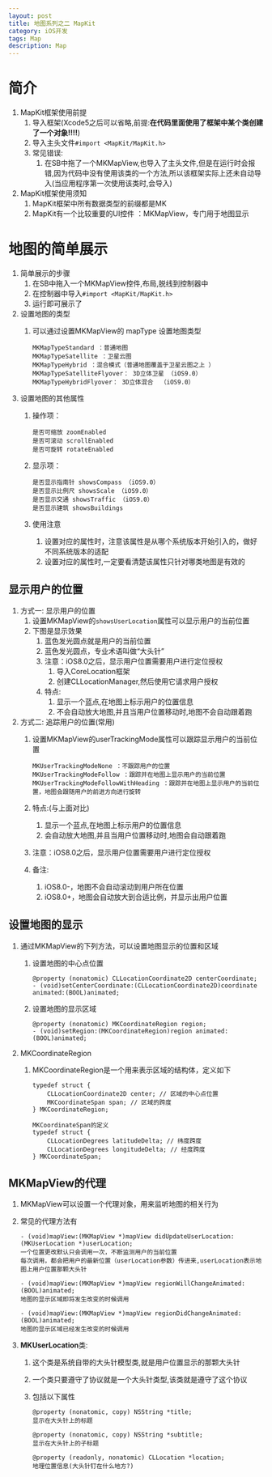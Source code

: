 ```yaml
---
layout: post
title: 地图系列之二 MapKit
category: iOS开发
tags: Map
description: Map
---
```


# 简介
1. MapKit框架使用前提
    1. 导入框架(Xcode5之后可以省略,前提:**在代码里面使用了框架中某个类创建了一个对象!!!!**)
    2. 导入主头文件`#import <MapKit/MapKit.h>`
    3. 常见错误: 
        1. 在SB中拖了一个MKMapView,也导入了主头文件,但是在运行时会报错,因为代码中没有使用该类的一个方法,所以该框架实际上还未自动导入(当应用程序第一次使用该类时,会导入)
2. MapKit框架使用须知
    1. MapKit框架中所有数据类型的前缀都是MK
    2. MapKit有一个比较重要的UI控件 ：MKMapView，专门用于地图显示
    
# 地图的简单展示
1. 简单展示的步骤
    1. 在SB中拖入一个MKMapView控件,布局,脱线到控制器中
    2. 在控制器中导入`#import <MapKit/MapKit.h>`
    3. 运行即可展示了
2. 设置地图的类型
    1. 可以通过设置MKMapView的 mapType 设置地图类型
        
        ```
        MKMapTypeStandard ：普通地图
        MKMapTypeSatellite ：卫星云图 
        MKMapTypeHybrid ：混合模式（普通地图覆盖于卫星云图之上 ）
        MKMapTypeSatelliteFlyover： 3D立体卫星 （iOS9.0）
        MKMapTypeHybridFlyover： 3D立体混合	（iOS9.0）
        ```
3. 设置地图的其他属性
    1. 操作项：
    
        ```
        是否可缩放 zoomEnabled
        是否可滚动 scrollEnabled
        是否可旋转 rotateEnabled
        ```
    2. 显示项：
        
        ```
        是否显示指南针 showsCompass （iOS9.0）
        是否显示比例尺 showsScale （iOS9.0）
        是否显示交通 showsTraffic （iOS9.0）
        是否显示建筑 showsBuildings
        ```
    3. 使用注意
        1. 设置对应的属性时，注意该属性是从哪个系统版本开始引入的，做好不同系统版本的适配
        2. 设置对应的属性时,一定要看清楚该属性只针对哪类地图是有效的

## 显示用户的位置
1. 方式一: 显示用户的位置
    1. 设置MKMapView的`showsUserLocation`属性可以显示用户的当前位置
    2. 下图是显示效果
        1. 蓝色发光圆点就是用户的当前位置
        2. 蓝色发光圆点，专业术语叫做“大头针”
        3. 注意：iOS8.0之后，显示用户位置需要用户进行定位授权
            1. 导入CoreLocation框架
            2. 创建CLLocationManager,然后使用它请求用户授权
        4. 特点: 
            1. 显示一个蓝点,在地图上标示用户的位置信息
            2. 不会自动放大地图,并且当用户位置移动时,地图不会自动跟着跑
2. 方式二: 追踪用户的位置(常用)
    1. 设置MKMapView的userTrackingMode属性可以跟踪显示用户的当前位置
        
        ```
        MKUserTrackingModeNone ：不跟踪用户的位置
        MKUserTrackingModeFollow ：跟踪并在地图上显示用户的当前位置
        MKUserTrackingModeFollowWithHeading ：跟踪并在地图上显示用户的当前位置，地图会跟随用户的前进方向进行旋转
        ```
    2. 特点:(与上面对比)
        1. 显示一个蓝点,在地图上标示用户的位置信息
        2. 会自动放大地图,并且当用户位置移动时,地图会自动跟着跑

    2. 注意：iOS8.0之后，显示用户位置需要用户进行定位授权
    3. 备注: 
        1. iOS8.0-，地图不会自动滚动到用户所在位置
        2. iOS8.0+，地图会自动放大到合适比例，并显示出用户位置
        
## 设置地图的显示
1. 通过MKMapView的下列方法，可以设置地图显示的位置和区域
    1. 设置地图的中心点位置
        
        ```
        @property (nonatomic) CLLocationCoordinate2D centerCoordinate;
        - (void)setCenterCoordinate:(CLLocationCoordinate2D)coordinate animated:(BOOL)animated;
        ```
    2. 设置地图的显示区域
        
        ```
        @property (nonatomic) MKCoordinateRegion region;
        - (void)setRegion:(MKCoordinateRegion)region animated:(BOOL)animated;

        ```
2. MKCoordinateRegion
    1. MKCoordinateRegion是一个用来表示区域的结构体，定义如下
        
        ```
        typedef struct {
            CLLocationCoordinate2D center; // 区域的中心点位置
          	MKCoordinateSpan span; // 区域的跨度
        } MKCoordinateRegion;
        
        MKCoordinateSpan的定义
        typedef struct {
            CLLocationDegrees latitudeDelta; // 纬度跨度
            CLLocationDegrees longitudeDelta; // 经度跨度
        } MKCoordinateSpan;
        ```
        
## MKMapView的代理
1. MKMapView可以设置一个代理对象，用来监听地图的相关行为
2. 常见的代理方法有
    
    ```
    - (void)mapView:(MKMapView *)mapView didUpdateUserLocation:(MKUserLocation *)userLocation;
    一个位置更改默认只会调用一次，不断监测用户的当前位置
    每次调用，都会把用户的最新位置（userLocation参数）传进来,userLocation表示地图上用户位置那颗大头针
    
    - (void)mapView:(MKMapView *)mapView regionWillChangeAnimated:(BOOL)animated;
    地图的显示区域即将发生改变的时候调用
    
    - (void)mapView:(MKMapView *)mapView regionDidChangeAnimated:(BOOL)animated;
    地图的显示区域已经发生改变的时候调用

    ```
3. **MKUserLocation**类: 
    1. 这个类是系统自带的大头针模型类,就是用户位置显示的那颗大头针
    2. 一个类只要遵守了<MKAnnotation>协议就是一个大头针类型,该类就是遵守了这个协议
    3. 包括以下属性
        
        ```
        @property (nonatomic, copy) NSString *title;
        显示在大头针上的标题
        
        @property (nonatomic, copy) NSString *subtitle;
        显示在大头针上的子标题
        
        @property (readonly, nonatomic) CLLocation *location;
        地理位置信息(大头针钉在什么地方?)
        ```


